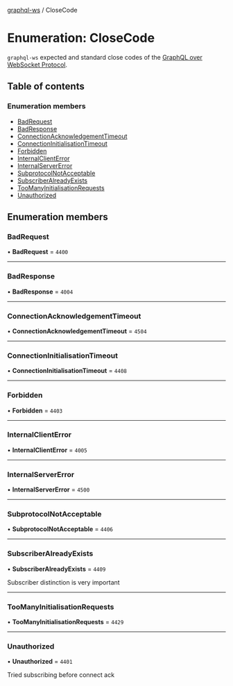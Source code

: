[graphql-ws](../README.md) / CloseCode

# Enumeration: CloseCode

`graphql-ws` expected and standard close codes of the [GraphQL over WebSocket Protocol](/PROTOCOL.md).

## Table of contents

### Enumeration members

- [BadRequest](CloseCode.md#badrequest)
- [BadResponse](CloseCode.md#badresponse)
- [ConnectionAcknowledgementTimeout](CloseCode.md#connectionacknowledgementtimeout)
- [ConnectionInitialisationTimeout](CloseCode.md#connectioninitialisationtimeout)
- [Forbidden](CloseCode.md#forbidden)
- [InternalClientError](CloseCode.md#internalclienterror)
- [InternalServerError](CloseCode.md#internalservererror)
- [SubprotocolNotAcceptable](CloseCode.md#subprotocolnotacceptable)
- [SubscriberAlreadyExists](CloseCode.md#subscriberalreadyexists)
- [TooManyInitialisationRequests](CloseCode.md#toomanyinitialisationrequests)
- [Unauthorized](CloseCode.md#unauthorized)

## Enumeration members

### BadRequest

• **BadRequest** = `4400`

___

### BadResponse

• **BadResponse** = `4004`

___

### ConnectionAcknowledgementTimeout

• **ConnectionAcknowledgementTimeout** = `4504`

___

### ConnectionInitialisationTimeout

• **ConnectionInitialisationTimeout** = `4408`

___

### Forbidden

• **Forbidden** = `4403`

___

### InternalClientError

• **InternalClientError** = `4005`

___

### InternalServerError

• **InternalServerError** = `4500`

___

### SubprotocolNotAcceptable

• **SubprotocolNotAcceptable** = `4406`

___

### SubscriberAlreadyExists

• **SubscriberAlreadyExists** = `4409`

Subscriber distinction is very important

___

### TooManyInitialisationRequests

• **TooManyInitialisationRequests** = `4429`

___

### Unauthorized

• **Unauthorized** = `4401`

Tried subscribing before connect ack
